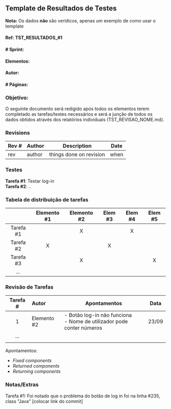 ## Template de Resultados de Testes
**Nota:** Os dados **não** são verídicos, apenas um exemplo de como usar o template

#### Ref: TST_RESULTADOS_#1

#### # Sprint:

#### Elementos:

#### Autor:

#### # Páginas:

### Objetivo:
O seguinte documento será redigido após todos os elementos terem completado as tarefas/testes necessários e será a junção de todos os dados obtidos através dos relatórios individuais (TST_REVISAO_NOME.md).

### Revisions

Rev # | Author | Description | Date
--- | --- | --- | ---
rev | author | things done on revision | when


### Testes
**Tarefa #1**: Testar log-in
<br>
**Tarefa #2**: ..

### Tabela de distribuição de tarefas

|           | Elemento #1 | Elemento #2 | Elem #3 | Elem #4 | Elem #5 |
| :-------: | :---------: | :---------: | :-----: | :-----: | :-----: |
| Tarefa #1 |             |      X      |         |    X    |         |
| Tarefa #2 |      X      |             |    X    |         |         |
| Tarefa #3 |             |      X      |         |         |    X    |
|    ...    |             |             |         |         |         |



### Revisão de Tarefas

| Tarefa # | Autor       | Apontamentos                                           | Data  |
| :------: | :---------- | ------------------------------------------------------------ | :---: |
|    1     | Elemento #2 | - Botão log-in não funciona<br />- Nome de utilizador pode conter números | 23/09 |
|   ...    |             |                                                              |       |
|          |             |                                                              |       |

Apontamentos:
- *Fixed components*
- *Returned components*
- *Returning components*


### Notas/Extras

Tarefa #1: Foi notado que o problema do botão de log in foi na linha #235, class "Java" [colocar link do commit]

